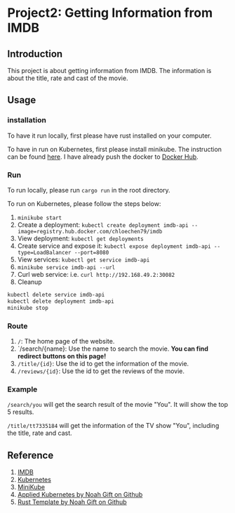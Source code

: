 # Project2: Getting Information from IMDB

## Introduction

This project is about getting information from IMDB. The information is about the title, rate and cast of the movie.

## Usage

### installation

To have it run locally, first please have rust installed on your computer.  

To have in run on Kubernetes, first please install minikube. The instruction can be found [here](https://minikube.sigs.k8s.io/docs/start/). I have already push the docker to [Docker Hub](https://hub.docker.com/repository/docker/chloechen79/imdb).

### Run

To run locally, please run `cargo run` in the root directory.  

To run on Kubernetes, please follow the steps below:

1. `minikube start`
2. Create a deployment: `kubectl create deployment imdb-api --image=registry.hub.docker.com/chloechen79/imdb`
3. View deployment: `kubectl get deployments`
6. Create service and expose it: `kubectl expose deployment imdb-api --type=LoadBalancer --port=8080`
7. View services:  `kubectl get service imdb-api`
8.  `minikube service imdb-api --url`
9. Curl web service: i.e. `curl http://192.168.49.2:30082`
10. Cleanup
```bash
kubectl delete service imdb-api
kubectl delete deployment imdb-api
minikube stop
````

### Route

1. `/`: The home page of the website.
2. `/search/{name}: Use the name to search the movie. **You can find redirect buttons on this page!**
3. `/title/{id}`: Use the id to get the information of the movie.
4. `/reviews/{id}`: Use the id to get the reviews of the movie.

### Example

`/search/you` will get the search result of the movie "You". It will show the top 5 results.



`/title/tt7335184` will get the information of the TV show "You", including the title, rate and cast.

## Reference

1. [IMDB](https://www.imdb.com/)
2. [Kubernetes](https://kubernetes.io/docs/tutorials/hello-minikube/)
3. [MiniKube]((https://minikube.sigs.k8s.io/docs/start/))
4. [Applied Kubernetes by Noah Gift on Github](https://github.com/nogibjj/coursera-applied-de-kubernetes-lab)
5. [Rust Template by Noah Gift on Github](https://github.com/noahgift/rust-new-project-template)
